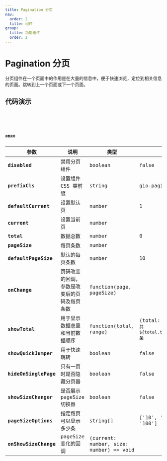 ```yaml
---
title: Pagination 分页
nav:
  order: 2
  title: 组件
group:
  title: 功能组件
  order: 2
---
```


# Pagination 分页

分页组件在一个页面中的作用是在大量的信息中，便于快速浏览，定位到相关信息的页面。跳转到上一个页面或下一个页面。

## 代码演示

<code src='./demo/base.tsx' title='基础' desc='基础分页' >
<code src='./demo/controlled.tsx' title='受控模式' desc='当设置current参数后，只能通过onChange回调改变页码' >
<code src='./demo/quickJumper.tsx' title='快速跳转' desc='设置showQuickJumper为true且 页数大于10时，可以快速跳转' >
<code src='./demo/sizeChanger.tsx' title='改变每页显示条目数' desc='设置showSizeChanger为true时，可以改变每页显示条目数。' >
<code src='./demo/nine.tsx' title='较少的页数' desc='当页面页数少于10页时，全部展开显示' >
<code src='./demo/disable.tsx' title='禁用' desc='禁用分页' >

## 参数说明

| 参数                 | 说明                                         | 类型                                    | 默认值                                                 |
| -------------------- | -------------------------------------------- | --------------------------------------- | ------------------------------------------------------ |
| **disabled**         | 禁用分页组件                                 | boolean                                 | false                                                  |
| **prefixCls**        | 设置组件 CSS 类前缀                          | string                                  | gio-pagination                                         |
| **defaultCurrent**   | 设置默认页                                   | number                                  | 1                                                      |
| **current**          | 设置当前页                                   | number                                  |                                                        |
| **total**            | 数据总数                                     | number                                  | 0                                                      |
| **pageSize**         | 每页条数                                     | number                                  |                                                        |
| **defaultPageSize**  | 默认的每页条数                               | number                                  | 10                                                     |
| **onChange**         | 页码改变的回调，参数是改变后的页码及每页条数 | function(page, pageSize)                |                                                        |
| **showTotal**        | 用于显示数据总量和当前数据顺序               | function(total, range)                  | (total: number) => `总共 ${total.toLocaleString()} 条` |
| **showQuickJumper**  | 用于快速跳转                                 | boolean                                 | false                                                  |
| **hideOnSinglePage** | 只有一页时是否隐藏分页器                     | boolean                                 | false                                                  |
| **showSizeChanger**  | 是否展示 pageSize 切换器                     | boolean                                 | false                                                  |
| **pageSizeOptions**  | 指定每页可以显示多少条                       | string[]                                | ['10', '20', '50', '100']                              |
| **onShowSizeChange** | pageSize 变化的回调                          | (current: number, size: number) => void |                                                        |
